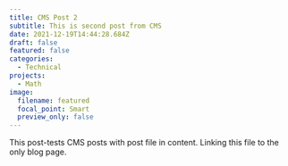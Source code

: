 ```yaml
---
title: CMS Post 2
subtitle: This is second post from CMS
date: 2021-12-19T14:44:28.684Z
draft: false
featured: false
categories:
  - Technical
projects:
  - Math
image:
  filename: featured
  focal_point: Smart
  preview_only: false
---
```

This post-tests CMS posts with post file in content. Linking this file to the only blog page.